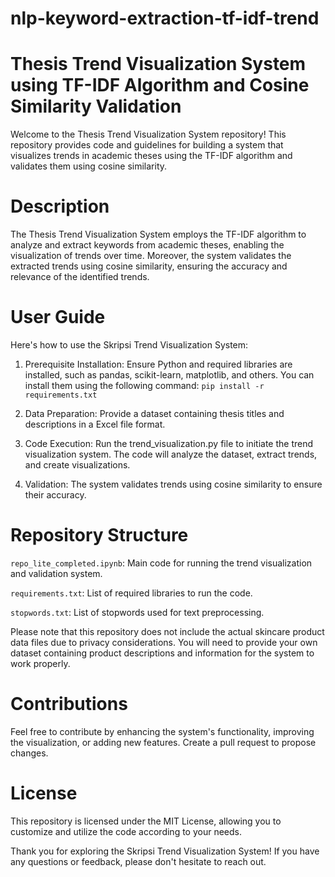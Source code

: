 # nlp-keyword-extraction-tf-idf-trend

# Thesis Trend Visualization System using TF-IDF Algorithm and Cosine Similarity Validation

Welcome to the Thesis Trend Visualization System repository! This repository provides code and guidelines for building a system that visualizes trends in academic theses using the TF-IDF algorithm and validates them using cosine similarity.

# Description

The Thesis Trend Visualization System employs the TF-IDF algorithm to analyze and extract keywords from academic theses, enabling the visualization of trends over time. Moreover, the system validates the extracted trends using cosine similarity, ensuring the accuracy and relevance of the identified trends.

# User Guide

Here's how to use the Skripsi Trend Visualization System:

1. Prerequisite Installation: Ensure Python and required libraries are installed, such as pandas, scikit-learn, matplotlib, and others. You can install them using the following command:
`pip install -r requirements.txt`

2. Data Preparation: Provide a dataset containing thesis titles and descriptions in a Excel file format.

3. Code Execution: Run the trend_visualization.py file to initiate the trend visualization system. The code will analyze the dataset, extract trends, and create visualizations.

4. Validation: The system validates trends using cosine similarity to ensure their accuracy.

# Repository Structure

`repo_lite_completed.ipynb`: Main code for running the trend visualization and validation system.

`requirements.txt`: List of required libraries to run the code.

`stopwords.txt`: List of stopwords used for text preprocessing.

Please note that this repository does not include the actual skincare product data files due to privacy considerations. You will need to provide your own dataset containing product descriptions and information for the system to work properly.

# Contributions
Feel free to contribute by enhancing the system's functionality, improving the visualization, or adding new features. Create a pull request to propose changes.

# License
This repository is licensed under the MIT License, allowing you to customize and utilize the code according to your needs.

Thank you for exploring the Skripsi Trend Visualization System! If you have any questions or feedback, please don't hesitate to reach out.
